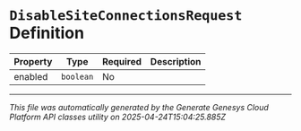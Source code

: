 # `DisableSiteConnectionsRequest` Definition

| Property | Type | Required | Description |
|----------|------|----------|-------------|
| enabled | `boolean` | No |  |

---

*This file was automatically generated by the Generate Genesys Cloud Platform API classes utility on 2025-04-24T15:04:25.885Z*